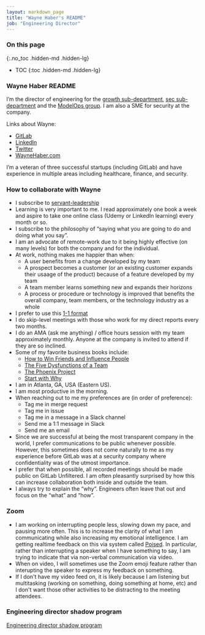 ```yaml
---
layout: markdown_page
title: "Wayne Haber's README"
job: "Engineering Director"
---
```


### On this page
{:.no_toc .hidden-md .hidden-lg}

- TOC
{:toc .hidden-md .hidden-lg}

### Wayne Haber README

I’m the director of engineering for the [growth sub-department](/handbook/engineering/development/growth/), [sec sub-department](/handbook/engineering/development/sec/secure/)  and the [ModelOps group](/handbook/engineering/development/modelops/appliedml/).  I am also a SME for security at the company.

Links about Wayne:
* [GitLab](https://gitlab.com/whaber)
* [LinkedIn](https://www.linkedin.com/in/waynehaber/)
* [Twitter](https://twitter.com/waynehaber)
* [WayneHaber.com](https://www.waynehaber.com)

I’m a veteran of three successful startups (including GitLab) and have experience in multiple areas including healthcare, finance, and security.

### How to collaborate with Wayne

* I subscribe to [servant-leadership](https://en.wikipedia.org/wiki/Servant_leadership)
* Learning is very important to me.  I read approximately one book a week and aspire to take one online class (Udemy or LinkedIn learning) every month or so.
* I subscribe to the philosophy of “saying what you are going to do and doing what you say”.
* I am an advocate of remote-work due to it being highly effective (on many levels) for both the company and for the individual.
* At work, nothing makes me happier than when:
  * A user benefits from a change developed by my team
  * A prospect becomes a customer (or an existing customer expands their usaage of the product) because of a feature developed by my team
  * A team member learns something new and expands their horizons
  * A process or procedure or technology is improved that benefits the overall company, team members, or the technology industry as a whole
* I prefer to use this [1-1 format](/handbook/leadership/1-1/suggested-agenda-format/)
* I do skip-level meetings with those who work for my direct reports every two months.
* I do an AMA (ask me anything) / office hours session with my team approximately monthly.  Anyone at the company is invited to attend if they are so inclined.
* Some of my favorite business books include:
  * [How to Win Friends and Influence People](https://www.amazon.com/gp/product/B004U7G81O)
  * [The Five Dysfunctions of a Team](https://www.amazon.com/gp/product/B006960LQW)
  * [The Phoenix Project](https://www.amazon.com/gp/product/B0030V0PEW)
  * [Start with Why](https://www.amazon.com/gp/product/B002Q6XUE4)
* I am in Atlanta, GA, USA (Eastern US).
* I am most productive in the morning.
* When reaching out to me my preferences are (in order of preference):
  * Tag me in merge request
  * Tag me in issue
  * Tag me in a message in a Slack channel
  * Send me a 1:1 message in Slack
  * Send me an email
* Since we are successful at being the most transparent company in the world, I prefer communications to be public whenever possible. However, this sometimes does not come naturally to me as my experience before GitLab was at a security company where confidentiality was of the utmost importance.
* I prefer that when possible, all recorded meetings should be made public on GitLab Unfiltered.  I am often pleasantly surprised by how this can increase collaboration both inside and outside the team.
* I always try to explain the “why”.  Engineers often leave that out and focus on the “what” and “how”.

### Zoom

* I am working on interrupting people less, slowing down my pace, and pausing more often.  This is to increase the clarity of what I am communicating while also increasing my emotional intelligence.  I am getting realtime feedback on this via system called [Poised](https://www.poised.com/).  In particular, rather than interrupting a speaker when I have something to say, I am trying to indicate that via non-verbal communication via video.
* When on video, I will sometimes use the Zoom emoji feature rather than interupting the speaker to express my feedback on something.
* If I don't have my video feed on, it is likely because I am listening but multitasking (working on something, doing something at home, etc) and I don't want those other activities to be distracting to the meeting attendees.

### Engineering director shadow program


[Engineering director shadow program](/handbook/engineering/development/shadow/director-shadow-program.html)
